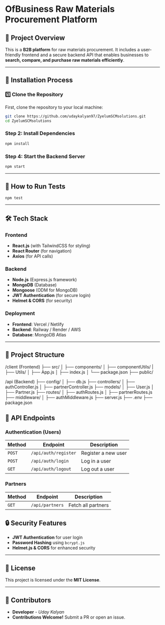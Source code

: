 # **OfBusiness Raw Materials Procurement Platform**

## 📌 Project Overview
This is a **B2B platform** for raw materials procurement. It includes a user-friendly frontend and a secure backend API that enables businesses to **search, compare, and purchase raw materials efficiently**.

---
## 🚀 Installation Process  

### **1️⃣ Clone the Repository**  
First, clone the repository to your local machine:  

```sh
git clone https://github.com/udaykalyan97/ZyelumSCMsolutions.git
cd ZyelumSCMsolutions
```

### **Step 2: Install Dependencies**  
```sh
npm install
```

### **Step 4: Start the Backend Server**  
```sh
npm start
```

---
## 📌 How to Run Tests  

```sh
npm test
```

---
## 🛠️ Tech Stack

### **Frontend**
- **React.js** (with TailwindCSS for styling)
- **React Router** (for navigation)
- **Axios** (for API calls)

### **Backend**
- **Node.js** (Express.js framework)
- **MongoDB** (Database)
- **Mongoose** (ODM for MongoDB)
- **JWT Authentication** (for secure login)
- **Helmet & CORS** (for security)

### **Deployment**
- **Frontend**: Vercel / Netlify
- **Backend**: Railway / Render / AWS
- **Database**: MongoDB Atlas

---

## 📂 Project Structure

/client (Frontend)
  ├── src/
  │   ├── components/
  │   ├── componentUtils/
  |   ├── Utils/
  │   ├── App.js
  │   ├── index.js
  │   └── package.json
  ├── public/

/api (Backend)
  ├── config/
  │   ├── db.js
  ├── controllers/
  │   ├── authController.js
  │   ├── partnerController.js
  ├── models/
  │   ├── User.js
  │   ├── Partner.js
  ├── routes/
  │   ├── authRoutes.js
  │   ├── partnerRoutes.js
  ├── middleware/
  │   ├── authMiddleware.js
  ├── server.js
  ├── .env
  ├── package.json


## 🔗 API Endpoints

### **Authentication (Users)**

| Method | Endpoint             | Description          |
|--------|----------------------|----------------------|
| `POST` | `/api/auth/register` | Register a new user |
| `POST` | `/api/auth/login`    | Log in a user       |
| `GET`  | `/api/auth/logout`   | Log out a user      |

### **Partners**

| Method | Endpoint        | Description         |
|--------|----------------|---------------------|
| `GET`  | `/api/partners` | Fetch all partners |


## 🔒 Security Features
- **JWT Authentication** for user login  
- **Password Hashing** using `bcrypt.js`  
- **Helmet.js & CORS** for enhanced security  

---

## 📜 License
This project is licensed under the **MIT License**.  

---

## 🙌 Contributors
- **Developer** - *Uday Kalyan*  
- **Contributions Welcome!** Submit a PR or open an issue.  
